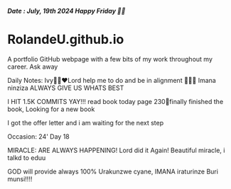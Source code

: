 ***Date : July, 19th 2024 Happy Friday 🫶🏾***
# RolandeU.github.io
 
A portfolio GitHub webpage with a few bits of my work throughout my career. Ask away

Daily Notes:
Ivy🙌🏽❤️Lord help me to do and be in alignment  💚🙏🏾 Imana ninziza ALWAYS GIVE US WHATS BEST

I HIT 1.5K COMMITS YAY!!!
read book today page 230💚finally finished the book, Looking for a new book

I got the offer letter and i am waiting for the next step

Occasion: 24'
Day 18

MIRACLE: ARE ALWAYS HAPPENING!
Lord did it Again! Beautiful miracle, i talkd to eduu

GOD will provide always 100%
Urakunzwe cyane, IMANA iraturinze Buri munsi!!!!







